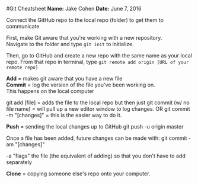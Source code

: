 #Git Cheatsheet
**Name:** Jake Cohen
**Date:** June 7, 2016

Connect the GitHub repo to the local repo (folder) to get them to communicate

First, make Git aware that you're working with a new repository.  
Navigate to the folder and type `git init` to initialize.

Then, go to GitHub and create a new repo with the same name as your local repo. From that repo in terminal, type `git remote add origin [URL of your remote repo]`

**Add** = makes git aware that you have a new file  
**Commit** = log the version of the file you've been working on.  
This happens on the local computer

git add [file] = adds the file to the local repo
but then just git commit (w/ no file name) = will pull up a new editor window to log changes.
OR git commit -m "[changes]" = this is the easier way to do it.

**Push** = sending the local changes up to GitHub
git push -u origin master

Once a file has been added, future changes can be made with:
git commit -am "[changes]"

-a "flags" the file (the equivalent of adding) so that you don't have to add separately

**Clone** = copying someone else's repo onto your computer.